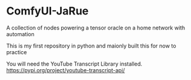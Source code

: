 # ComfyUI-JaRue
A collection of nodes powering a tensor oracle on a home network with automation

This is my first repository in python and maionly built this for now to practice

You will need the YouTube Transcript Library installed. 
https://pypi.org/project/youtube-transcript-api/
